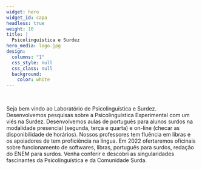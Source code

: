 ```yaml
---
widget: hero
widget_id: capa
headless: true
weight: 10
title: |
  Psicolinguística e Surdez
hero_media: logo.jpg
design:
  columns: "1"
  css_style: null
  css_class: null
  background:
    color: white
---
```

<br>

Seja bem vindo ao Laboratório de Psicolinguística e Surdez. Desenvolvemos pesquisas sobre a Psicolinguística Experimental com um viés na Surdez. Desenvolvemos aulas de português para alunos surdos na modalidade presencial (segunda, terça e quarta) e on-line (checar as disponibilidade de horários). Nossos professores tem fluência em libras e os apoiadores de tem proficiência na língua. Em 2022 ofertaremos oficinais sobre funcionamento de softwares, libras, português para surdos, redação do ENEM para surdos. Venha conferir e descobri as singularidades fascinantes da Psicolinguística e da Comunidade Surda.
